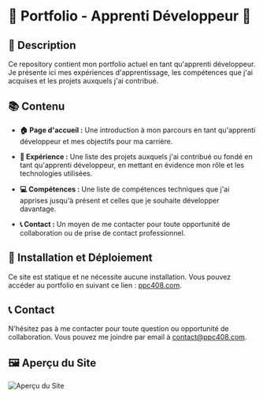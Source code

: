 # 🌟 Portfolio - Apprenti Développeur 🌟

## 📝 Description
Ce repository contient mon portfolio actuel en tant qu'apprenti développeur. Je présente ici mes expériences d'apprentissage, les compétences que j'ai acquises et les projets auxquels j'ai contribué.

## 📚 Contenu
- **🏠 Page d'accueil :** Une introduction à mon parcours en tant qu'apprenti développeur et mes objectifs pour ma carrière.

- **🚀 Expérience :** Une liste des projets auxquels j'ai contribué ou fondé en tant qu'apprenti développeur, en mettant en évidence mon rôle et les technologies utilisées.

- **💻 Compétences :** Une liste de compétences techniques que j'ai apprises jusqu'à présent et celles que je souhaite développer davantage.

- **📞 Contact :** Un moyen de me contacter pour toute opportunité de collaboration ou de prise de contact professionnel.

## 🚀 Installation et Déploiement
Ce site est statique et ne nécessite aucune installation. Vous pouvez accéder au portfolio en suivant ce lien : [ppc408.com](https://ppc408.com).

## 📞 Contact
N'hésitez pas à me contacter pour toute question ou opportunité de collaboration. Vous pouvez me joindre par email à [contact@ppc408.com](mailto:contact@ppc408.com).

## 🖼️ Aperçu du Site
![Aperçu du Site](https://ppc408.com/images/preview)

